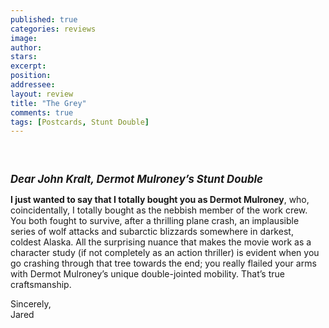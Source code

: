 ```yaml
---
published: true
categories: reviews
image:
author: 
stars: 
excerpt: 
position: 
addressee: 
layout: review
title: "The Grey"
comments: true
tags: [Postcards, Stunt Double]
---
```

<div><p>&nbsp;</p>
<p><span class="full-image-block ssNonEditable"><span><img src="http://static.squarespace.com/static/5005f6bcc4aa41161b33e89e/5329cf1fe4b07c068ebf74de/5329cf1fe4b07c068ebf74ea/1336620976183/thegrey.jpg" alt="" /></span></span></p>
<p><span style="font-size:120%;"><strong><em><strong>Dear John Kralt,</strong> Dermot Mulroney&rsquo;s Stunt Double</em></strong></span></p>
<p><strong>I just wanted to say that I totally bought you as Dermot Mulroney</strong>, who, coincidentally, I totally bought as the nebbish member of the work crew. You both fought to survive, after a thrilling plane crash, an implausible series of wolf attacks and subarctic blizzards somewhere in darkest, coldest Alaska. All the surprising nuance that makes the movie work as a character study (if not completely as an action thriller) is evident when you go crashing through that tree towards the end; you really flailed your arms with Dermot Mulroney&rsquo;s unique double-jointed mobility. That&rsquo;s true craftsmanship.</p>
<p>Sincerely,<br />Jared</p></div>
